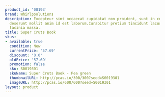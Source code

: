 ```yaml
---
product_id: '00193'
brand: Whirlpoolutions
description: Excepteur sint occaecat cupidatat non proident, sunt in culpa qui officia
  deserunt mollit anim id est laborum.Curabitur pretium tincidunt lacus. Integer iaculis
  lacinia massa.
title: Super Cruts Book
skus:
- available: true
  condition: New
  currentPrice: '57.69'
  discount: '0.0'
  oldPrice: '57.69'
  promotion: false
  sku: S0019301
  skuName: Super Cruts Book - Pea green
  thumbnailURL: http://pcas.io/300/300?seed=S0019301
  imageURL: http://pcas.io/600/600?seed=S0019301
layout: product
---
```

